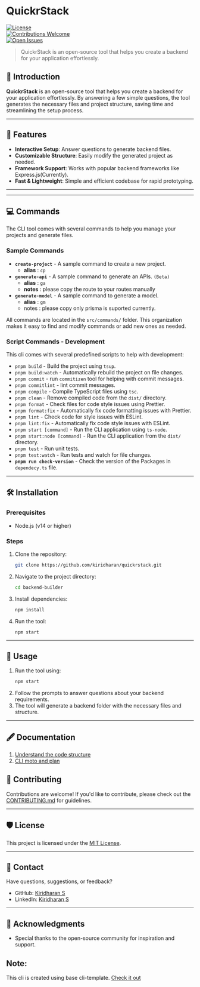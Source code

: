 # QuickrStack

[![License](https://img.shields.io/badge/license-MIT-blue.svg)](LICENSE)  
[![Contributions Welcome](https://img.shields.io/badge/contributions-welcome-brightgreen.svg)](CONTRIBUTING.md)  
[![Open Issues](https://img.shields.io/github/issues/yourusername/backend-builder.svg)](https://github.com/yourusername/backend-builder/issues)

> QuickrStack is an open-source tool that helps you create a backend for your application effortlessly.

## 🚀 Introduction

**QuickrStack** is an open-source tool that helps you create a backend for your application effortlessly. By answering a few simple questions, the tool generates the necessary files and project structure, saving time and streamlining the setup process.

---

## 🌟 Features

- **Interactive Setup**: Answer questions to generate backend files.
- **Customizable Structure**: Easily modify the generated project as needed.
- **Framework Support**: Works with popular backend frameworks like Express.js(Currently).
- **Fast & Lightweight**: Simple and efficient codebase for rapid prototyping.

---

---

## 💻 Commands

The CLI tool comes with several commands to help you manage your projects and generate files.

### Sample Commands

- **`create-project`** - A sample command to create a new project.
  - **alias** : `cp`
- **`generate-api`** - A sample command to generate an APIs. `(Beta)`
  - **alias** : `ga`
  - **notes** : please copy the route to your routes manually
- **`generate-model`** - A sample command to generate a model.
  - **alias** : `gm`
  - notes : please copy only prisma is suported currently.

All commands are located in the `src/commands/` folder. This organization makes it easy to find and modify commands or add new ones as needed.

### Script Commands - Development

This cli comes with several predefined scripts to help with development:

- `pnpm build` - Build the project using `tsup`.
- `pnpm build:watch` - Automatically rebuild the project on file changes.
- `pnpm commit` - run `commitizen` tool for helping with commit messages.
- `pnpm commitlint` - lint commit messages.
- `pnpm compile` - Compile TypeScript files using `tsc`.
- `pnpm clean` - Remove compiled code from the `dist/` directory.
- `pnpm format` - Check files for code style issues using Prettier.
- `pnpm format:fix` - Automatically fix code formatting issues with Prettier.
- `pnpm lint` - Check code for style issues with ESLint.
- `pnpm lint:fix` - Automatically fix code style issues with ESLint.
- `pnpm start [command]` - Run the CLI application using `ts-node`.
- `pnpm start:node [command]` - Run the CLI application from the `dist/` directory.
- `pnpm test` - Run unit tests.
- `pnpm test:watch` - Run tests and watch for file changes.
- **`pnpm run check-version`** - Check the version of the Packages in `dependecy.ts` file.

---

## 🛠️ Installation

### Prerequisites

- Node.js (v14 or higher)

### Steps

1. Clone the repository:
   ```bash
   git clone https://github.com/kiridharan/quickrstack.git
   ```
2. Navigate to the project directory:
   ```bash
   cd backend-builder
   ```
3. Install dependencies:
   ```bash
   npm install
   ```
4. Run the tool:
   ```bash
   npm start
   ```

---

## 🔧 Usage

1. Run the tool using:
   ```bash
   npm start
   ```
2. Follow the prompts to answer questions about your backend requirements.
3. The tool will generate a backend folder with the necessary files and structure.

---

## 🖋️ Documentation

1. [Understand the code structure ](docs/cli.md)
2. [CLI moto and plan ](docs/templates.md)

## 🤝 Contributing

Contributions are welcome! If you'd like to contribute, please check out the [CONTRIBUTING.md](CONTRIBUTING.md) for guidelines.

---

## 🛡️ License

This project is licensed under the [MIT License](LICENSE).

---

## 💌 Contact

Have questions, suggestions, or feedback?

- GitHub: [Kiridharan S](https://github.com/kiridharan)
- LinkedIn: [Kiridharan S](https://www.linkedin.com/in/kiridharans/)

---

## 📣 Acknowledgments

- Special thanks to the open-source community for inspiration and support.

## Note:

This cli is created using base cli-template. [Check it out](https://github.com/kucherenko/cli-typescript-starter)
